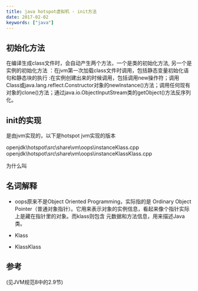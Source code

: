 ```yaml
---
title: java hotspot虚拟机 - init方法
date: 2017-02-02
keywords: ["java"]
---
```


## 初始化方法
在编译生成class文件时，会自动产生两个方法，一个是类的初始化方法<clinit>, 另一个是实例的初始化方法<init>
<clinit>：在jvm第一次加载class文件时调用，包括静态变量初始化语句和静态块的执行
<init>:在实例创建出来的时候调用，包括调用new操作符；调用Class或java.lang.reflect.Constructor对象的newInstance()方法；调用任何现有对象的clone()方法；通过java.io.ObjectInputStream类的getObject()方法反序列化。


## init的实现
是由jvm实现的，以下是hotspot jvm实现的版本

openjdk\hotspot\src\share\vm\oops\instanceKlass.cpp
openjdk\hotspot\src\share\vm\oops\instanceKlassKlass.cpp

为什么叫


## 名词解释
- oops原来不是Object Oriented Programming，实际指的是 Ordinary Object Pointer（普通对象指针）。它用来表示对象的实例信息，看起来像个指针实际上是藏在指针里的对象。而klass则包含 元数据和方法信息，用来描述Java类。

- Klass
- KlassKlass



## 参考



(见JVM规范8中的2.9节)
